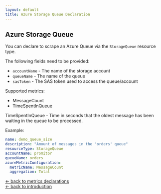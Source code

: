 ```yaml
---
layout: default
title: Azure Storage Queue Declaration
---
```


## Azure Storage Queue
You can declare to scrape an Azure Queue via the `StorageQueue` resource type.

The following fields need to be provided:
- `accountName` - The name of the storage account
- `queueName` - The name of the queue
- `sasToken` - The SAS token used to access the queue/account

Supported metrics:
- MessageCount
- TimeSpentInQueue

TimeSpentInQueue - Time in seconds that the oldest message has been waiting in the queue to be processed.

Example:
```yaml
name: demo_queue_size
description: "Amount of messages in the 'orders' queue"
resourceType: StorageQueue
accountName: promitor
queueName: orders
azureMetricConfiguration:
  metricName: MessageCount
  aggregation: Total
```

[&larr; back to metrics declarations](/configuration/metrics)<br />
[&larr; back to introduction](/)
